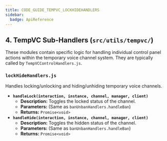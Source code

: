 ```yaml
---
title: CODE_GUIDE_TEMPVC_LOCKHIDEHANDLERS
sidebar:
  badge: ApiReference
---
```


## 4. TempVC Sub-Handlers (`src/utils/tempvc/`)

These modules contain specific logic for handling individual control panel actions within the temporary voice channel system. They are typically called by `TempVCControlHandlers.js`.

### `lockHideHandlers.js`
Handles locking/unlocking and hiding/unhiding temporary voice channels.

*   **`handleLock(interaction, instance, channel, manager, client)`**
    *   **Description:** Toggles the locked status of the channel.
    *   **Parameters:** (Same as `banUnbanHandlers.handleBan`)
    *   **Returns:** `Promise<void>`
*   **`handleHide(interaction, instance, channel, manager, client)`**
    *   **Description:** Toggles the hidden status of the channel.
    *   **Parameters:** (Same as `banUnbanHandlers.handleBan`)
    *   **Returns:** `Promise<void>`
